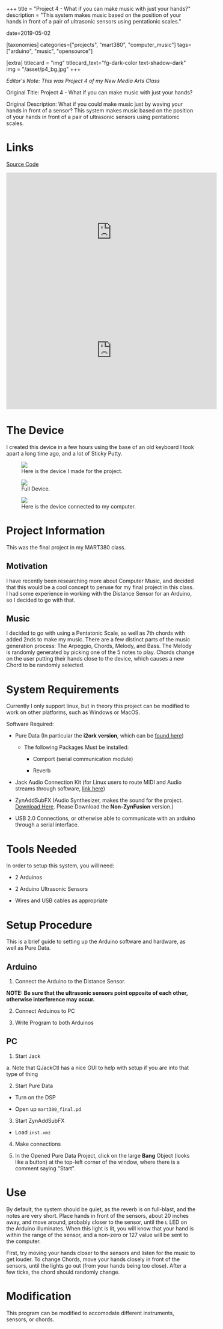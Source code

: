 +++
title = "Project 4 - What if you can make music with just your hands?"
description = "This system makes music based on the position of your hands in front of a pair of ultrasonic sensors using pentationic scales."

date=2019-05-02

[taxonomies]
categories=["projects", "mart380", "computer_music"]
tags=["arduino", "music", "opensource"]

[extra]
titlecard = "img"
titlecard_text="fg-dark-color text-shadow-dark"
img = "/asset/p4_bg.jpg"
+++

_Editor's Note: This was Project 4 of my New Media Arts Class_

Original Title: Project 4 - What if you can make music with just your hands?

Original Description: What if you could make music just by waving your hands in front of a sensor? This system makes music based on the position of your hands in front of a pair of ultrasonic sensors using pentationic scales.

# Links

[Source Code](https://github.com/Nesdood007/mart380_musigen)

<iframe width="560" height="315" src="https://www.youtube.com/embed/XsCLcTWwn0g" frameborder="0" allow="accelerometer; autoplay; encrypted-media; gyroscope; picture-in-picture" allowfullscreen></iframe>

<iframe width="560" height="315" src="https://www.youtube.com/embed/Tb5iDYDCC1g" frameborder="0" allow="accelerometer; autoplay; encrypted-media; gyroscope; picture-in-picture" allowfullscreen></iframe>

# The Device

I created this device in a few hours using the base of an old keyboard I took apart a long time ago, and a lot of Sticky Putty.

<figure>
  <img src="/asset/p4_1.jpg">
  <figcaption> Here is the device I made for the project. </figcaption>
</figure>

<figure>
  <img src="/asset/p4_2.jpg">
  <figcaption> Full Device. </figcaption>
</figure>

<figure>
  <img src="/asset/p4_3.jpg">
  <figcaption> Here is the device connected to my computer. </figcaption>
</figure>

# Project Information

This was the final project in my MART380 class.

## Motivation

I have recently been researching more about Computer Music, and decided that this would be a cool concept to peruse for my final project in this class. I had some experience in working with the Distance Sensor for an Arduino, so I decided to go with that.

## Music

I decided to go with using a Pentatonic Scale, as well as 7th chords with added 2nds to make my music. There are a few distinct parts of the music generation process: The Arpeggio, Chords, Melody, and Bass. The Melody is randomly generated by picking one of the 5 notes to play. Chords change on the user putting their hands close to the device, which causes a new Chord to be randomly selected.

# System Requirements

Currently I only support linux, but in theory this project can be modified to work on other platforms, such as Windows or MacOS.

Software Required:

- Pure Data (In particular the __i2ork version__, which can be [found here](https://puredata.info/downloads/Pd-L2Ork))

  - The following Packages Must be installed:
  
    - Comport (serial communication module)
    
    - Reverb
    
- Jack Audio Connection Kit (for Linux users to route MIDI and Audio streams through software, [link here](http://jackaudio.org/))

- ZynAddSubFX (Audio Synthesizer, makes the sound for the project. [Download Here](http://zynaddsubfx.sourceforge.net/download.html). Please Download the __Non-ZynFusion__ version.)

- USB 2.0 Connections, or otherwise able to communicate with an arduino through a serial interface.

# Tools Needed

In order to setup this system, you will need:

- 2 Arduinos

- 2 Arduino Ultrasonic Sensors

- Wires and USB cables as appropriate

# Setup Procedure

This is a brief guide to setting up the Arduino software and hardware, as well as Pure Data.

## Arduino

1. Connect the Arduino to the Distance Sensor.

__NOTE: Be sure that the ultrasonic sensors point opposite of each other, otherwise interference may occur.__

2. Connect Arduinos to PC

3. Write Program to both Arduinos

## PC

1. Start Jack

  a. Note that QJackCtl has a nice GUI to help with setup if you are into that type of thing
  
2. Start Pure Data

  - Turn on the DSP
  
  - Open up `mart380_final.pd`

3. Start ZynAddSubFX

  - Load `inst.xmz`

4. Make connections

5. In the Opened Pure Data Project, click on the large __Bang__ Object (looks like a button) at the top-left corner of the window, where there is a comment saying "Start".

# Use

By default, the system should be quiet, as the reverb is on full-blast, and the notes are very short. Place hands in front of the sensors, about 20 inches away, and move around, probably closer to the sensor, until the `L` LED on the Arduino illuminates. When this light is lit, you will know that your hand is within the range of the sensor, and a non-zero or 127 value will be sent to the computer.

First, try moving your hands closer to the sensors and listen for the music to get louder. To change Chords, move your hands closely in front of the sensors, until the lights go out (from your hands being too close). After a few ticks, the chord should randomly change.

# Modification

This program can be modified to accomodate different instruments, sensors, or chords. 
